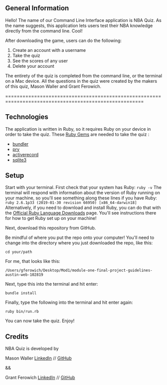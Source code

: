 ## General Information
Hello! The name of our Command Line Interface application is NBA Quiz. As the name suggests, this application lets users test their NBA knowledge directly from the command line. Cool! 

After downloading the game, users can do the following:

  1. Create an account with a username
  2. Take the quiz 
  3. See the scores of any user
  4. Delete your account
  
The entirety of the quiz is completed from the command line, or the terminal on a Mac device. All the questions in the quiz were created by the makers of this quiz, Mason Waller and Grant Ferowich. 

======================================================================================================

## Technologies 

The application is written in Ruby, so it requires Ruby on your device in order to take the quiz. These [Ruby Gems](https://rubygems.org/) are needed to take the quiz : 

- [bundler](https://rubygems.org/gems/bundler)
- [pry](https://rubygems.org/gems/pry)
- [activerecord](https://rubygems.org/gems/activerecord)
- [sqlite3](https://rubygems.org/gems/sqlite3)

## Setup

Start with your terminal. First check that your system has Ruby: 
```ruby -v```
The terminal will respond with information about the version of Ruby running on your machine, so you'll see something along these lines if you have Ruby: 
```ruby 2.6.1p33 (2019-01-30 revision 66950) [x86_64-darwin18]```
Alternatively, if you need to download and install Ruby, you can do that with the [Official Ruby Language Downloads](https://www.ruby-lang.org/en/downloads/) page. You'll see instructions there for how to get Ruby set up on your machine! 

Next, download this repository from GitHub.

Be mindful of where you put the repo onto your computer! You'll need to change into the directory where you just downloaded the repo, like this: 

```cd your/path```

For me, that looks like this: 

```/Users/gferowich/Desktop/Mod1/module-one-final-project-guidelines-austin-web-102819```

Next, type this into the terminal and hit enter: 

```bundle install```

Finally, type the following into the terminal and hit enter again:

```ruby bin/run.rb``` 

You can now take the quiz. Enjoy! 

## Credits

NBA Quiz is developed by 

Mason Waller [LinkedIn](https://www.linkedin.com/in/mason-waller-49a087196/) // [GitHub](https://github.com/masonwaller)

&& 

Grant Ferowich [LinkedIn](https://www.linkedin.com/in/gferowich) // [GitHub](https://github.com/Clariti23)
